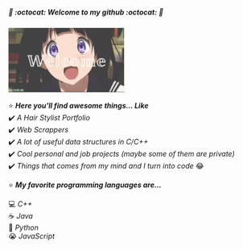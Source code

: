 ##### 🦑 :octocat: *Welcome to my github* :octocat: 🦑

<img src="welcome.gif" width="230" />

:star: _**Here you'll find awesome things... Like**_  
:heavy_check_mark: *A Hair Stylist Portfolio*  
:heavy_check_mark: *Web Scrappers*  
:heavy_check_mark: *A lot of useful data structures in C/C++*  
:heavy_check_mark: *Cool personal and job projects (maybe some of them are private)*  
:heavy_check_mark: *Things that comes from my mind and I turn into code* :joy:  

:star: _**My favorite programming languages are...**_

:computer: *C++*  
:coffee: *Java*  
:snake: *Python*  
:sob: *JavaScript*  



<!--
**cap-nascimento/cap-nascimento** is a ✨ _special_ ✨ repository because its `README.md` (this file) appears on your GitHub profile.

Here are some ideas to get you started:

- 🔭 I’m currently working on ...
- 🌱 I’m currently learning ...
- 👯 I’m looking to collaborate on ...
- 🤔 I’m looking for help with ...
- 💬 Ask me about ...
- 📫 How to reach me: ...
- 😄 Pronouns: ...
- ⚡ Fun fact: ...
-->
